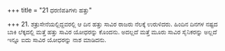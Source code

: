 +++
title = "21 ಧರಣಿಪತಿಗಳು ಹತ್ತು"

+++
21. ಶತ್ರುಸೇನೆಯಲ್ಲಿದ್ದವರಲ್ಲಿ ಆ ದಿನ ಹತ್ತು ಸಾವಿರ ರಾಜರು ನೆಲಕ್ಕೆ ಉರುಳಿದರು. ಹಿಂದಿನ ದಿನಗಳ ನಷ್ಟದ ಬಾಕಿ ಲೆಕ್ಕದಲ್ಲಿ ಮತ್ತೆ ಹತ್ತು ಸಾವಿರ ಯೋಧರನ್ನು ಕೊಂದನು. ಅದಲ್ಲದೆ ಮತ್ತೆ ಮೂರು ಸಾವಿರ ಸೈನಿಕರನ್ನು ಅಲ್ಲದೆ ಇನ್ನೂ ಐದು ಸಾವಿರ ಯೋಧರನ್ನು ನಾಶ ಮಾಡಿದನು.